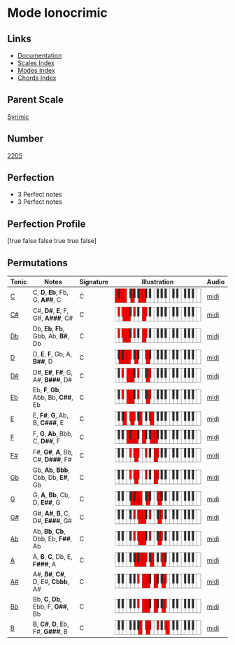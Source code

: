 # Mode Ionocrimic

## Links

- [Documentation](index.md)
- [Scales Index](Scales.md)
- [Modes Index](Modes.md)
- [Chords Index](Chords.md)

## Parent Scale

[Syrimic](ScaleSyrimic.md)

## Number

[2205](https://ianring.com/musictheory/scales/2205)

## Perfection

- 3 Perfect notes
- 3 Perfect notes

## Perfection Profile

[true false false true true false]

## Permutations

| Tonic | Notes | Signature | Illustration | Audio |
|-------|-------|-----------|--------------|-------|
| [C](ModeCNaturalIonocrimic.md) | C, **D**, **Eb**, Fb, G, **A##**, C | C | ![CNaturalIonocrimic](ModeCNaturalIonocrimic.png) | [midi](https://github.com/edipermadi/music/blob/main/docs/ModeCNaturalIonocrimic.mid?raw=true) |
| [C#](ModeCSharpIonocrimic.md) | C#, **D#**, **E**, F, G#, **A###**, C# | C | ![CSharpIonocrimic](ModeCSharpIonocrimic.png) | [midi](https://github.com/edipermadi/music/blob/main/docs/ModeCSharpIonocrimic.mid?raw=true) |
| [Db](ModeDFlatIonocrimic.md) | Db, **Eb**, **Fb**, Gbb, Ab, **B#**, Db | C | ![DFlatIonocrimic](ModeDFlatIonocrimic.png) | [midi](https://github.com/edipermadi/music/blob/main/docs/ModeDFlatIonocrimic.mid?raw=true) |
| [D](ModeDNaturalIonocrimic.md) | D, **E**, **F**, Gb, A, **B##**, D | C | ![DNaturalIonocrimic](ModeDNaturalIonocrimic.png) | [midi](https://github.com/edipermadi/music/blob/main/docs/ModeDNaturalIonocrimic.mid?raw=true) |
| [D#](ModeDSharpIonocrimic.md) | D#, **E#**, **F#**, G, A#, **B###**, D# | C | ![DSharpIonocrimic](ModeDSharpIonocrimic.png) | [midi](https://github.com/edipermadi/music/blob/main/docs/ModeDSharpIonocrimic.mid?raw=true) |
| [Eb](ModeEFlatIonocrimic.md) | Eb, **F**, **Gb**, Abb, Bb, **C##**, Eb | C | ![EFlatIonocrimic](ModeEFlatIonocrimic.png) | [midi](https://github.com/edipermadi/music/blob/main/docs/ModeEFlatIonocrimic.mid?raw=true) |
| [E](ModeENaturalIonocrimic.md) | E, **F#**, **G**, Ab, B, **C###**, E | C | ![ENaturalIonocrimic](ModeENaturalIonocrimic.png) | [midi](https://github.com/edipermadi/music/blob/main/docs/ModeENaturalIonocrimic.mid?raw=true) |
| [F](ModeFNaturalIonocrimic.md) | F, **G**, **Ab**, Bbb, C, **D##**, F | C | ![FNaturalIonocrimic](ModeFNaturalIonocrimic.png) | [midi](https://github.com/edipermadi/music/blob/main/docs/ModeFNaturalIonocrimic.mid?raw=true) |
| [F#](ModeFSharpIonocrimic.md) | F#, **G#**, **A**, Bb, C#, **D###**, F# | C | ![FSharpIonocrimic](ModeFSharpIonocrimic.png) | [midi](https://github.com/edipermadi/music/blob/main/docs/ModeFSharpIonocrimic.mid?raw=true) |
| [Gb](ModeGFlatIonocrimic.md) | Gb, **Ab**, **Bbb**, Cbb, Db, **E#**, Gb | C | ![GFlatIonocrimic](ModeGFlatIonocrimic.png) | [midi](https://github.com/edipermadi/music/blob/main/docs/ModeGFlatIonocrimic.mid?raw=true) |
| [G](ModeGNaturalIonocrimic.md) | G, **A**, **Bb**, Cb, D, **E##**, G | C | ![GNaturalIonocrimic](ModeGNaturalIonocrimic.png) | [midi](https://github.com/edipermadi/music/blob/main/docs/ModeGNaturalIonocrimic.mid?raw=true) |
| [G#](ModeGSharpIonocrimic.md) | G#, **A#**, **B**, C, D#, **E###**, G# | C | ![GSharpIonocrimic](ModeGSharpIonocrimic.png) | [midi](https://github.com/edipermadi/music/blob/main/docs/ModeGSharpIonocrimic.mid?raw=true) |
| [Ab](ModeAFlatIonocrimic.md) | Ab, **Bb**, **Cb**, Dbb, Eb, **F##**, Ab | C | ![AFlatIonocrimic](ModeAFlatIonocrimic.png) | [midi](https://github.com/edipermadi/music/blob/main/docs/ModeAFlatIonocrimic.mid?raw=true) |
| [A](ModeANaturalIonocrimic.md) | A, **B**, **C**, Db, E, **F###**, A | C | ![ANaturalIonocrimic](ModeANaturalIonocrimic.png) | [midi](https://github.com/edipermadi/music/blob/main/docs/ModeANaturalIonocrimic.mid?raw=true) |
| [A#](ModeASharpIonocrimic.md) | A#, **B#**, **C#**, D, E#, **Cbbb**, A# | C | ![ASharpIonocrimic](ModeASharpIonocrimic.png) | [midi](https://github.com/edipermadi/music/blob/main/docs/ModeASharpIonocrimic.mid?raw=true) |
| [Bb](ModeBFlatIonocrimic.md) | Bb, **C**, **Db**, Ebb, F, **G##**, Bb | C | ![BFlatIonocrimic](ModeBFlatIonocrimic.png) | [midi](https://github.com/edipermadi/music/blob/main/docs/ModeBFlatIonocrimic.mid?raw=true) |
| [B](ModeBNaturalIonocrimic.md) | B, **C#**, **D**, Eb, F#, **G###**, B | C | ![BNaturalIonocrimic](ModeBNaturalIonocrimic.png) | [midi](https://github.com/edipermadi/music/blob/main/docs/ModeBNaturalIonocrimic.mid?raw=true) |
